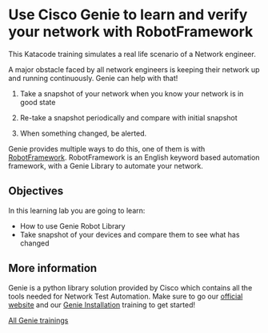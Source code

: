 # Use Cisco Genie to learn and verify your network with RobotFramework

This Katacode training simulates a real life scenario of a Network engineer.

A major obstacle faced by all network engineers is keeping their network up and
running continuously. Genie can help with that!

1) Take a snapshot of your network when you know your network is in good state

2) Re-take a snapshot periodically and compare with initial snapshot

3) When something changed, be alerted.

Genie provides multiple ways to do this,  one of them is with
[RobotFramework](https://robotframework.org). RobotFramework is an English
keyword based automation framework, with a Genie Library to automate your
network.

## Objectives

In this learning lab you are going to learn:

* How to use Genie Robot Library
* Take snapshot of your devices and compare them to see what has changed

## More information

Genie is a python library solution provided by Cisco which contains all the
tools needed for Network Test Automation.
Make sure to go our [official website](https://developer.cisco.com/site/pyats)
and our [Genie
Installation](https://www.katacoda.com/jeaubin/scenarios/install) training to
get started!

[All Genie trainings](https://www.katacoda.com/jeaubin)
